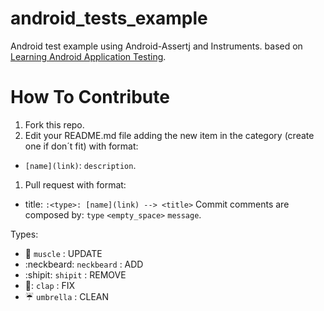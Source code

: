 # android_tests_example

Android test example using Android-Assertj and Instruments. based on [Learning Android Application Testing](https://www.packtpub.com/application-development/learning-android-application-testing).

# How To Contribute
1. Fork this repo.
1. Edit your README.md file adding the new item in the category (create one if don´t fit) with format:
* `[name](link)`: `description`.
1. Pull request with format:
* title: `:<type>: [name](link) --> <title>` Commit comments are composed by: `type` `<empty_space>` `message`.

Types:
- :muscle: `muscle` : UPDATE
- :neckbeard: `neckbeard` : ADD
- :shipit: `shipit` : REMOVE
- :clap:: `clap` : FIX
- :umbrella: `umbrella` : CLEAN